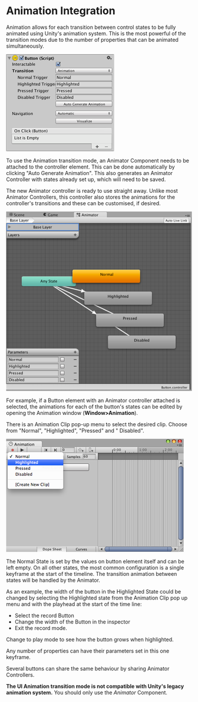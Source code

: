 # Animation Integration

Animation allows for each transition between control states to be fully animated using Unity's animation system. This is
the most powerful of the transition modes due to the number of properties that can be animated simultaneously.

![](images/GUI_ButtonInspectorAnimation.png)

To use the Animation transition mode, an Animator Component needs to be attached to the controller element. This can be
done automatically by clicking "Auto Generate Animation". This also generates an Animator Controller with states already
set up, which will need to be saved.

The new Animator controller is ready to use straight away. Unlike most Animator Controllers, this controller also stores
the animations for the controller's transitions and these can be customised, if desired.

![](images/GUI_ButtonAnimator.png)

For example, if a Button element with an Animator controller attached is selected, the animations for each of the
button's states can be edited by opening the Animation window (**Window&gt;Animation**).

There is an Animation Clip pop-up menu to select the desired clip. Choose from "Normal", "Highlighted", "Pressed" and "
Disabled".

![](images/GUI_ButtonAnimationWindow.png)

The Normal State is set by the values on button element itself and can be left empty. On all other states, the most
common configuration is a single keyframe at the start of the timeline. The transition animation between states will be
handled by the Animator.

As an example, the width of the button in the Highlighted State could be changed by selecting the Highlighted state from
the Animation Clip pop up menu and with the playhead at the start of the time line:

* Select the record Button
* Change the width of the Button in the inspector
* Exit the record mode.

Change to play mode to see how the button grows when highlighted.

Any number of properties can have their parameters set in this one keyframe.

Several buttons can share the same behaviour by sharing Animator Controllers.

**The UI Animation transition mode is not compatible with Unity's legacy animation system.** You should only use the
*Animator* Component.
